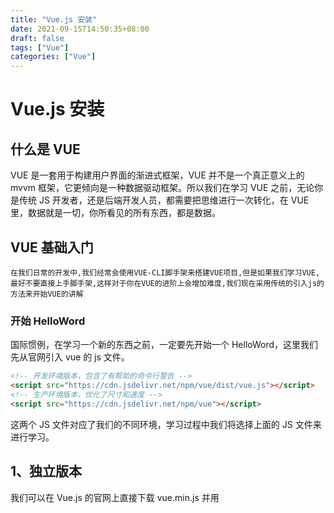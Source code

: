 ```yaml
---
title: "Vue.js 安装"
date: 2021-09-15T14:50:35+08:00
draft: false
tags: ["Vue"]
categories: ["Vue"]
---
```


# Vue.js 安装

## 什么是 VUE

VUE 是一套用于构建用户界面的渐进式框架，VUE 并不是一个真正意义上的 mvvm 框架，它更倾向是一种数据驱动框架。所以我们在学习 VUE 之前，无论你是传统 JS 开发者，还是后端开发人员，都需要把思维进行一次转化，在 VUE 里，数据就是一切，你所看见的所有东西，都是数据。

## VUE 基础入门

```
在我们日常的开发中,我们经常会使用VUE-CLI脚手架来搭建VUE项目,但是如果我们学习VUE,最好不要直接上手脚手架,这样对于你在VUE的进阶上会增加难度,我们现在采用传统的引入js的方法来开始VUE的讲解
```

### 开始 HelloWord

国际惯例，在学习一个新的东西之前，一定要先开始一个 HelloWord，这里我们先从官网引入 vue 的 js 文件。

```html
<!-- 开发环境版本，包含了有帮助的命令行警告 -->
<script src="https://cdn.jsdelivr.net/npm/vue/dist/vue.js"></script>
<!-- 生产环境版本，优化了尺寸和速度 -->
<script src="https://cdn.jsdelivr.net/npm/vue"></script>
```

这两个 JS 文件对应了我们的不同环境，学习过程中我们将选择上面的 JS 文件来进行学习。

## 1、独立版本

我们可以在 Vue.js 的官网上直接下载 vue.min.js 并用 **<script>** 标签引入。

[下载 Vue.js](https://vuejs.org/js/vue.min.js)

------

## 2、使用 CDN 方法

以下推荐国外比较稳定的两个 CDN，国内还没发现哪一家比较好，目前还是建议下载到本地。

- **Staticfile CDN（国内）** : https://cdn.staticfile.org/vue/2.2.2/vue.min.js
- **unpkg**：https://unpkg.com/vue/dist/vue.js, 会保持和 npm 发布的最新的版本一致。
- **cdnjs** : https://cdnjs.cloudflare.com/ajax/libs/vue/2.1.8/vue.min.js

------

## 3、NPM 方法

由于 npm 安装速度慢，本教程使用了淘宝的镜像及其命令 cnpm，安装使用介绍参照：[使用淘宝 NPM 镜像]()。



## 使用淘宝 NPM 镜像

大家都知道国内直接使用 npm 的官方镜像是非常慢的，这里推荐使用淘宝 NPM 镜像。

淘宝 NPM 镜像是一个完整 npmjs.org 镜像，你可以用此代替官方版本(只读)，同步频率目前为 10分钟 一次以保证尽量与官方服务同步。

你可以使用淘宝定制的 cnpm (gzip 压缩支持) 命令行工具代替默认的 npm:

```
$ npm install -g cnpm --registry=https://registry.npm.taobao.org
```

这样就可以使用 cnpm 命令来安装模块了：

```
$ cnpm install [name]
```

更多信息可以查阅：http://npm.taobao.org/。

npm 版本需要大于 3.0，如果低于此版本需要升级它：

```
# 查看版本
$ npm -v
6.14.14

#升级 npm
cnpm install npm -g


# 升级或安装 cnpm
npm install cnpm -g
```

在用 Vue.js 构建大型应用时推荐使用 cnpm 安装：

```
# 最新稳定版
$ cnpm install vue
```

------

## 命令行工具

Vue.js 提供一个官方命令行工具，可用于快速搭建大型单页应用。

```
# 全局安装 vue-cli
$ cnpm install --global vue-cli
# 创建一个基于 webpack 模板的新项目
$ vue init webpack my-project
# 这里需要进行一些配置，默认回车即可
This will install Vue 2.x version of the template.

For Vue 1.x use: vue init webpack#1.0 my-project

? Project name my-project
? Project description A Vue.js project
? Author runoob <test@runoob.com>
? Vue build standalone
? Use ESLint to lint your code? Yes
? Pick an ESLint preset Standard
? Setup unit tests with Karma + Mocha? Yes
? Setup e2e tests with Nightwatch? Yes

   vue-cli · Generated "my-project".

   To get started:
   
     cd my-project
     npm install
     npm run dev
   
   Documentation can be found at https://vuejs-templates.github.io/webpack
```

我准备用mpvue开发小程序，结果初始一个新项目一直不成功，大神帮我看一下咋回事？
首先我用的命令是

```csharp
      vue init mpvue/mpvue-quickstart .
      
```

然后提示我：

```csharp
     Command vue init requires a global addon to be installed.
      Please run yarn global add @vue/cli-init and try again.
```

然后我就按照要求全局安装了@vue/cli-init，也成功了



进入项目，安装并运行：

```
$ cd my-project
$ cnpm install
$ cnpm run dev
 DONE  Compiled successfully in 4388ms

> Listening at http://localhost:8080
```

成功执行以上命令后访问 http://localhost:8080/，输出结果如下所示：

![img](https://luckly007.oss-cn-beijing.aliyuncs.com/image/56219E04-D156-43EC-AC59-BFE7E38A62C3.jpg)

> **注意：**Vue.js 不支持 IE8 及其以下 IE 版本。

------

## Vue 项目打包

打包 Vue 项目使用以下命令：

```
npm run build
```

执行完成后，会在 Vue 项目下生成一个 **dist** 目录，一般包含 index.html 文件及 static 目录，static 目录包含了静态文件 js、css 以及图片目录 images。

![img](https://luckly007.oss-cn-beijing.aliyuncs.com/image/BEE1DA18-407F-4979-9DFD-D61FB77E2671.jpg)

如果直接双击 index.html 打开浏览器，页面可能是空白了，想要修改下 index.html 文件中 js、css 路径即可。

例如我们打开 dist/index.html 文件看到路径是绝对路径：

```
<link href=/static/css/app.33da80d69744798940b135da93bc7b98.css rel=stylesheet>
<script type=text/javascript src=/static/js/app.717bb358ddc19e181140.js></script>
```

我们把 js、css 路径路径修改为相对路径：

```
<link href=static/css/app.33da80d69744798940b135da93bc7b98.css rel=stylesheet>
<script type=text/javascript src=static/js/app.717bb358ddc19e181140.js></script>
```

这样直接双击 dist/index.html 文件就可以在浏览器中看到效果了。
